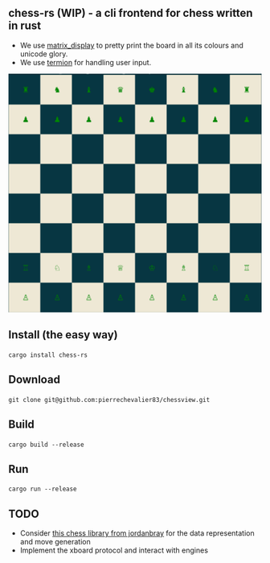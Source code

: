 chess-rs (WIP) - a cli frontend for chess written in rust
---------------------------------------------------------
- We use [matrix_display](https://github.com/pierrechevalier83/matrix_display) to pretty print the board in all its colours and unicode glory.
- We use [termion](https://github.com/ticki/termion) for handling user input.

![alt tag](https://github.com/pierrechevalier83/matrix_display/blob/master/screenshots/chess.png)

Install (the easy way)
----------------------
`cargo install chess-rs`

Download
--------
`git clone git@github.com:pierrechevalier83/chessview.git`

Build
-----
`cargo build --release`

Run
---
`cargo run --release`

TODO
----
- Consider [this chess library from jordanbray](https://github.com/jordanbray/chess) for the data representation and move generation
- Implement the xboard protocol and interact with engines

